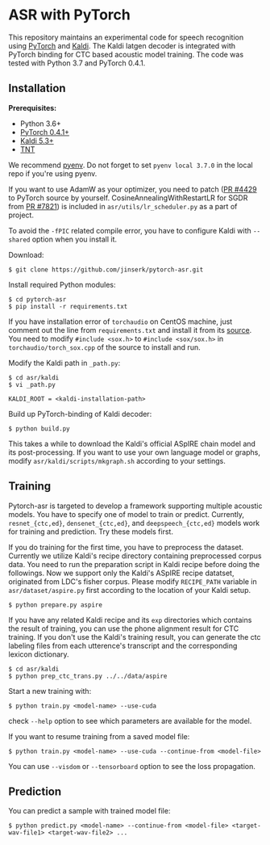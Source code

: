 # ASR with PyTorch

This repository maintains an experimental code for speech recognition using [PyTorch](https://github.com/pytorch/pytorch) and [Kaldi](https://github.com/kaldi-asr/kaldi).
The Kaldi latgen decoder is integrated with PyTorch binding for CTC based acoustic model training.
The code was tested with Python 3.7 and PyTorch 0.4.1.

## Installation

**Prerequisites:**
* Python 3.6+
* [PyTorch 0.4.1+](https://github.com/pytorch/pytorch/pytorch/tree/v0.4.1)
* [Kaldi 5.3+](https://github.com/kaldi-asr/kaldi.git)
* [TNT](https://github.com/pytorch/tnt.git)

We recommend [pyenv](https://github.com/pyenv/pyenv).
Do not forget to set `pyenv local 3.7.0` in the local repo if you're using pyenv.

If you want to use AdamW as your optimizer, you need to patch ([PR #4429](https://github.com/pytorch/pytorch/pull/4429) to PyTorch source by yourself.
CosineAnnealingWithRestartLR for SGDR from [PR #7821](https://github.com/pytorch/pytorch/pull/7821)) is included in `asr/utils/lr_scheduler.py` as a part of project.

To avoid the `-fPIC` related compile error, you have to configure Kaldi with `--shared` option when you install it.

Download:
```
$ git clone https://github.com/jinserk/pytorch-asr.git
```

Install required Python modules:
```
$ cd pytorch-asr
$ pip install -r requirements.txt
```
If you have installation error of `torchaudio` on CentOS machine, just comment out the line from `requirements.txt` and install it from its [source](https://github.com/pytorch/audio.git).
You need to modify `#include <sox.h>` to `#include <sox/sox.h>` in `torchaudio/torch_sox.cpp` of the source to install and run.

Modify the Kaldi path in `_path.py`:
```
$ cd asr/kaldi
$ vi _path.py

KALDI_ROOT = <kaldi-installation-path>
```

Build up PyTorch-binding of Kaldi decoder:
```
$ python build.py
```
This takes a while to download the Kaldi's official ASpIRE chain model and its post-processing.
If you want to use your own language model or graphs, modify `asr/kaldi/scripts/mkgraph.sh` according to your settings.


## Training

Pytorch-asr is targeted to develop a framework supporting multiple acoustic models. You have to specify one of model to train or predict.
Currently, `resnet_{ctc,ed}`, `densenet_{ctc,ed}`, and `deepspeech_{ctc,ed}` models work for training and prediction. Try these models first.

If you do training for the first time, you have to preprocess the dataset.
Currently we utilize Kaldi's recipe directory containing preprocessed corpus data.
You need to run the preparation script in Kaldi recipe before doing the followings.
Now we support only the Kaldi's ASpIRE recipe datatset, originated from LDC's fisher corpus.
Please modify `RECIPE_PATH` variable in `asr/dataset/aspire.py` first according to the location of your Kaldi setup.
```
$ python prepare.py aspire
```

If you have any related Kaldi recipe and its `exp` directories which contains the result of training,
you can use the phone alignment result for CTC training.
If you don't use the Kaldi's training result, you can generate the ctc labeling files from each utterence's transcript and the corresponding lexicon dictionary.
```
$ cd asr/kaldi
$ python prep_ctc_trans.py ../../data/aspire
```

Start a new training with:
```
$ python train.py <model-name> --use-cuda
```
check `--help` option to see which parameters are available for the model.

If you want to resume training from a saved model file:
```
$ python train.py <model-name> --use-cuda --continue-from <model-file>
```

You can use `--visdom` or `--tensorboard` option to see the loss propagation.


## Prediction

You can predict a sample with trained model file:
```
$ python predict.py <model-name> --continue-from <model-file> <target-wav-file1> <target-wav-file2> ...
```

